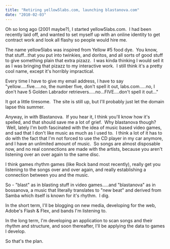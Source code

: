 ```yaml
---
title: "Retiring yellow5labs.com, launching blastanova.com"
date: "2010-02-03"
---
```


Oh so long ago (2001 maybe?), I started yellow5labs.com.  I had been recently laid off, and wanted to set myself up with an online identity to get contract work and look all flashy so people would hire me.

The name yellow5labs was inspired from Yellow #5 food dye.  You know, that stuff...that you put into twinkies, and doritos, and all sorts of good stuff to give something plain that extra pizazz.  I was kinda thinking I would sell it as I was bringing that pizazz to my interactive work.  I still think it's a pretty cool name, except it's horribly impractical.

Every time I have to give my email address, I have to say "yellow.....five.....no, the number five, don't spell it out, labs.com.....no, I don't have 5 Golden Labrador retrievers.....no...FIVE....don't spell it out..."

It got a little tiresome.  The site is still up, but I'll probably just let the domain lapse this summer.

Anyway, in with Blastanova.  If you hear it, I think you'll know how it's spelled, and that should save me a lot of grief.  Why blastanova though?  Well, lately I'm both fascinated with the idea of music based video games, and sad that I don't like music as much as I used to.  I think a lot of it has to do with the fact that I'm not forced to use the CD player in my car anymore, and I have an unlimited amount of music.  So songs are almost disposable now, and no real connections are made with the artists, because you aren't listening over an over again to the same disc.

I think games rhythm games (like Rock band most recently), really get you listening to the songs over and over again, and really establishing a connection between you and the music.

So - "blast" as in blasting stuff in video games.....and "blastanova" as in bossanova, a music that literally translates to "new beat" and derived from Samba which itself is known for it's rhythm.  I dig.

In the short term, I'll be blogging on new media, developing for the web, Adobe's Flash & Flex, and bands I'm listening to.

In the long term, I'm developing an application to scan songs and their rhythm and structure, and soon thereafter, I'll be applying the data to games I develop.

So that's the plan.

